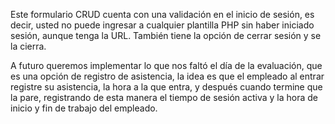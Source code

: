 Este formulario CRUD cuenta con una validación en el inicio de sesión, es decir, usted no puede ingresar a cualquier plantilla PHP sin haber iniciado sesión, aunque tenga la URL. También tiene la opción de cerrar sesión y se la cierra.


A futuro queremos implementar lo que nos faltó el día de la evaluación, que es una opción de registro de asistencia, la idea es que el empleado al entrar registre su asistencia, la hora a la que entra, y después cuando termine que la pare, registrando de esta manera el tiempo de sesión activa y la hora de inicio y fin de trabajo del empleado.



